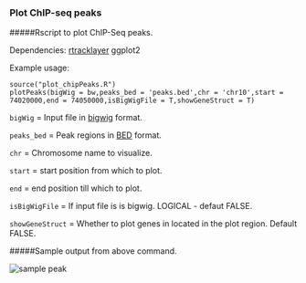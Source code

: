 ### Plot ChIP-seq peaks

#####Rscript to plot ChIP-Seq peaks. 

Dependencies: 
[rtracklayer](http://www.bioconductor.org/packages/release/bioc/html/rtracklayer.html)
ggplot2

Example usage: 

```
source("plot_chipPeaks.R")
plotPeaks(bigWig = bw,peaks_bed = 'peaks.bed',chr = 'chr10',start = 74020000,end = 74050000,isBigWigFile = T,showGeneStruct = T)
```

`bigWig` = Input file in [bigwig](https://genome.ucsc.edu/goldenPath/help/bigWig.html) format.

`peaks_bed` = Peak regions in [BED](https://genome.ucsc.edu/FAQ/FAQformat.html#format1) format.

`chr` = Chromosome name to visualize.

`start` = start position from which to plot.

`end` = end position till which to plot.

`isBigWigFile` = If input file is is bigwig. LOGICAL - defaut FALSE.

`showGeneStruct` = Whether to plot genes in located in the plot region. Default FALSE.


#####Sample output from above command.


![sample peak](https://github.com/PoisonAlien/Plot_chipPeaks/blob/master/Rplot01.png)

